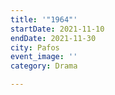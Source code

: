 ```yaml
---
title: '"1964"'
startDate: 2021-11-10
endDate: 2021-11-30
city: Pafos
event_image: ''
category: Drama

---
```

